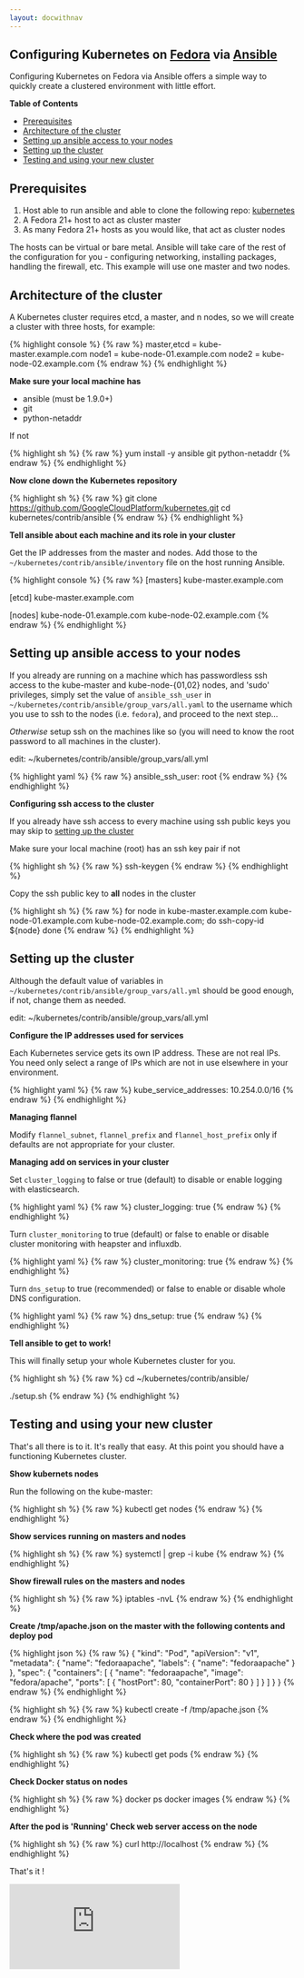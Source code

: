```yaml
---
layout: docwithnav
---
```

<!-- BEGIN MUNGE: UNVERSIONED_WARNING -->


<!-- END MUNGE: UNVERSIONED_WARNING -->
Configuring Kubernetes on [Fedora](http://fedoraproject.org) via [Ansible](http://www.ansible.com/home)
-------------------------------------------------------------------------------------------------------

Configuring Kubernetes on Fedora via Ansible offers a simple way to quickly create a clustered environment with little effort.

**Table of Contents**

- [Prerequisites](#prerequisites)
- [Architecture of the cluster](#architecture-of-the-cluster)
- [Setting up ansible access to your nodes](#setting-up-ansible-access-to-your-nodes)
- [Setting up the cluster](#setting-up-the-cluster)
- [Testing and using your new cluster](#testing-and-using-your-new-cluster)

## Prerequisites

1. Host able to run ansible and able to clone the following repo: [kubernetes](https://github.com/GoogleCloudPlatform/kubernetes.git)
2. A Fedora 21+ host to act as cluster master
3. As many Fedora 21+ hosts as you would like, that act as cluster nodes

The hosts can be virtual or bare metal. Ansible will take care of the rest of the configuration for you - configuring networking, installing packages, handling the firewall, etc. This example will use one master and two nodes.

## Architecture of the cluster

A Kubernetes cluster requires etcd, a master, and n nodes, so we will create a cluster with three hosts, for example:

{% highlight console %}
{% raw %}
    master,etcd = kube-master.example.com
    node1 = kube-node-01.example.com
    node2 = kube-node-02.example.com
{% endraw %}
{% endhighlight %}

**Make sure your local machine has**

 - ansible (must be 1.9.0+)
 - git
 - python-netaddr

If not

{% highlight sh %}
{% raw %}
yum install -y ansible git python-netaddr
{% endraw %}
{% endhighlight %}

**Now clone down the Kubernetes repository**

{% highlight sh %}
{% raw %}
git clone https://github.com/GoogleCloudPlatform/kubernetes.git
cd kubernetes/contrib/ansible
{% endraw %}
{% endhighlight %}

**Tell ansible about each machine and its role in your cluster**

Get the IP addresses from the master and nodes.  Add those to the `~/kubernetes/contrib/ansible/inventory` file on the host running Ansible.

{% highlight console %}
{% raw %}
[masters]
kube-master.example.com

[etcd]
kube-master.example.com

[nodes]
kube-node-01.example.com
kube-node-02.example.com
{% endraw %}
{% endhighlight %}

## Setting up ansible access to your nodes

If you already are running on a machine which has passwordless ssh access to the kube-master and kube-node-{01,02} nodes, and 'sudo' privileges, simply set the value of `ansible_ssh_user` in `~/kubernetes/contrib/ansible/group_vars/all.yaml` to the username which you use to ssh to the nodes (i.e. `fedora`), and proceed to the next step...

*Otherwise* setup ssh on the machines like so (you will need to know the root password to all machines in the cluster).

edit: ~/kubernetes/contrib/ansible/group_vars/all.yml

{% highlight yaml %}
{% raw %}
ansible_ssh_user: root
{% endraw %}
{% endhighlight %}

**Configuring ssh access to the cluster**

If you already have ssh access to every machine using ssh public keys you may skip to [setting up the cluster](#setting-up-the-cluster)

Make sure your local machine (root) has an ssh key pair if not

{% highlight sh %}
{% raw %}
ssh-keygen
{% endraw %}
{% endhighlight %}

Copy the ssh public key to **all** nodes in the cluster

{% highlight sh %}
{% raw %}
for node in kube-master.example.com kube-node-01.example.com kube-node-02.example.com; do
  ssh-copy-id ${node}
done
{% endraw %}
{% endhighlight %}

## Setting up the cluster

Although the default value of variables in `~/kubernetes/contrib/ansible/group_vars/all.yml` should be good enough, if not, change them as needed.

edit: ~/kubernetes/contrib/ansible/group_vars/all.yml

**Configure the IP addresses used for services**

Each Kubernetes service gets its own IP address.  These are not real IPs.  You need only select a range of IPs which are not in use elsewhere in your environment.

{% highlight yaml %}
{% raw %}
kube_service_addresses: 10.254.0.0/16
{% endraw %}
{% endhighlight %}

**Managing flannel**

Modify `flannel_subnet`, `flannel_prefix` and `flannel_host_prefix` only if defaults are not appropriate for your cluster.


**Managing add on services in your cluster**

Set `cluster_logging` to false or true (default) to disable or enable logging with elasticsearch.

{% highlight yaml %}
{% raw %}
cluster_logging: true
{% endraw %}
{% endhighlight %}

Turn `cluster_monitoring` to true (default) or false to enable or disable cluster monitoring with heapster and influxdb.

{% highlight yaml %}
{% raw %}
cluster_monitoring: true
{% endraw %}
{% endhighlight %}

Turn `dns_setup` to true (recommended) or false to enable or disable whole DNS configuration.

{% highlight yaml %}
{% raw %}
dns_setup: true
{% endraw %}
{% endhighlight %}

**Tell ansible to get to work!**

This will finally setup your whole Kubernetes cluster for you.

{% highlight sh %}
{% raw %}
cd ~/kubernetes/contrib/ansible/

./setup.sh
{% endraw %}
{% endhighlight %}

## Testing and using your new cluster

That's all there is to it.  It's really that easy.  At this point you should have a functioning Kubernetes cluster.

**Show kubernets nodes**

Run the following on the kube-master:

{% highlight sh %}
{% raw %}
kubectl get nodes
{% endraw %}
{% endhighlight %}

**Show services running on masters and nodes**

{% highlight sh %}
{% raw %}
systemctl | grep -i kube
{% endraw %}
{% endhighlight %}

**Show firewall rules on the masters and nodes**

{% highlight sh %}
{% raw %}
iptables -nvL
{% endraw %}
{% endhighlight %}

**Create /tmp/apache.json on the master with the following contents and deploy pod**

{% highlight json %}
{% raw %}
{
  "kind": "Pod",
  "apiVersion": "v1",
  "metadata": {
    "name": "fedoraapache",
    "labels": {
      "name": "fedoraapache"
    }
  },
  "spec": {
    "containers": [
      {
        "name": "fedoraapache",
        "image": "fedora/apache",
        "ports": [
          {
            "hostPort": 80,
            "containerPort": 80
          }
        ]
      }
    ]
  }
}
{% endraw %}
{% endhighlight %}

{% highlight sh %}
{% raw %}
kubectl create -f /tmp/apache.json
{% endraw %}
{% endhighlight %}

**Check where the pod was created**

{% highlight sh %}
{% raw %}
kubectl get pods
{% endraw %}
{% endhighlight %}

**Check Docker status on nodes**

{% highlight sh %}
{% raw %}
docker ps
docker images
{% endraw %}
{% endhighlight %}

**After the pod is 'Running' Check web server access on the node**

{% highlight sh %}
{% raw %}
curl http://localhost
{% endraw %}
{% endhighlight %}

That's it !


<!-- BEGIN MUNGE: GENERATED_ANALYTICS -->
[![Analytics](https://kubernetes-site.appspot.com/UA-36037335-10/GitHub/docs/getting-started-guides/fedora/fedora_ansible_config.md?pixel)]()
<!-- END MUNGE: GENERATED_ANALYTICS -->

